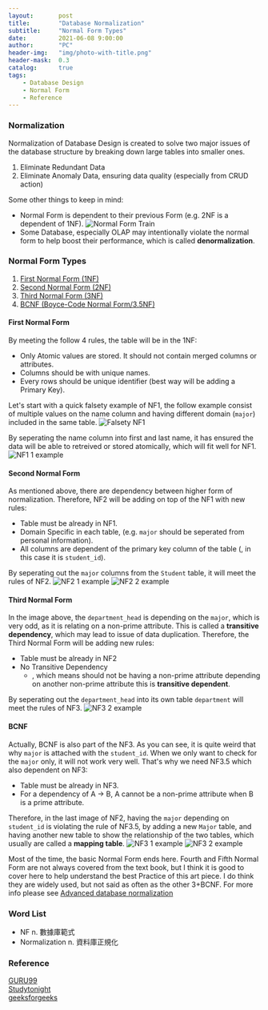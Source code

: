 ```yaml
---
layout:       post
title:        "Database Normalization"
subtitle:     "Normal Form Types"
date:         2021-06-08 9:00:00
author:       "PC"
header-img:   "img/photo-with-title.png"
header-mask:  0.3
catalog:      true
tags:
    - Database Design
    - Normal Form
    - Reference
---
```


### Normalization

Normalization of Database Design is created to solve two major issues of the database structure by breaking down large tables into smaller ones.
1. Eliminate Redundant Data
2. Eliminate Anomaly Data, ensuring data quality (especially from CRUD action)

Some other things to keep in mind:
- Normal Form is dependent to their previous Form (e.g. 2NF is a dependent of 1NF).
![Normal Form Train](../../../../img/nf_train.PNG)
- Some Database, especially OLAP may intentionally violate the normal form to help boost their performance, which is called **denormalization**.

### Normal Form Types
1. [First Normal Form (1NF)](#first-normal-form)
2. [Second Normal Form (2NF)](#second-normal-form)
3. [Third Normal Form (3NF)](#third-normal-form)
4. [BCNF (Boyce-Code Normal Form/3.5NF)](#bcnf)

#### First Normal Form

By meeting the follow 4 rules, the table will be in the 1NF:
- Only Atomic values are stored. It should not contain merged columns or attributes.
- Columns should be with unique names.
- Every rows should be unique identifier (best way will be adding a Primary Key).

Let's start with a quick falsety example of NF1, the follow example consist of multiple values on the name column and having different domain (`major`) included in the same table.
![Falsety NF1](../../../../img/NF1_falsety.PNG)

By seperating the name column into first and last name, it has ensured the data will be able to retreived or stored atomically, which will fit well for NF1.
![NF1 1 example](../../../../img/NF1_1.PNG)

#### Second Normal Form

As mentioned above, there are dependency between higher form of normalization. Therefore, NF2 will be adding on top of the NF1 with new rules:
- Table must be already in NF1.
- Domain Specific in each table, (e.g. `major` should be seperated from personal information).
- All columns are dependent of the primary key column of the table (, in this case it is `student_id`).

By seperating out the `major` columns from the `Student` table, it will meet the rules of NF2.
![NF2 1 example](../../../../img/NF2_1.PNG)
![NF2 2 example](../../../../img/NF2_2.PNG)

#### Third Normal Form

In the image above, the `department_head` is depending on the `major`, which is very odd, as it is relating on a non-prime attribute. This is called a **transitive dependency**, which may lead to issue of data duplication. Therefore, the Third Normal Form will be adding new rules:
- Table must be already in NF2
- No Transitive Dependency
    - , which means should not be having a non-prime attribute depending on another non-prime attribute this is **transitive dependent**.

By seperating out the `department_head` into its own table `department` will meet the rules of NF3.
![NF3 2 example](../../../../img/NF3_3.PNG)

#### BCNF

Actually, BCNF is also part of the NF3. As you can see, it is quite weird that why `major` is attached with the `student_id`. When we only want to check for the `major` only, it will not work very well. That's why we need NF3.5 which also dependent on NF3:
- Table must be already in NF3.
- For a dependency of A -> B, A cannot be a non-prime attribute when B is a prime attribute.

Therefore, in the last image of NF2, having the `major` depending on `student_id` is violating the rule of NF3.5, by adding a new `Major` table, and having another new table to show the relationship of the two tables, which usually are called a **mapping table**.
![NF3 1 example](../../../../img/NF3_1.PNG)
![NF3 2 example](../../../../img/NF3_2.PNG)

Most of the time, the basic Normal Form ends here. Fourth and Fifth Normal Form are not always covered from the text book, but I think it is good to cover here to help understand the best Practice of this art piece. I do think they are widely used, but not said as often as the other 3+BCNF. For more info please see [ Advanced database normalization](/2021/06/10/advanced-normalization/)

### Word List

 * NF n. 數據庫範式
 * Normalization n. 資料庫正規化

### Reference

[GURU99](https://www.guru99.com/database-normalization.html#10)<br />
[Studytonight](https://www.studytonight.com/dbms/fifth-normal-form.php)<br />
[geeksforgeeks](https://www.geeksforgeeks.org/normal-forms-in-dbms/)<br />